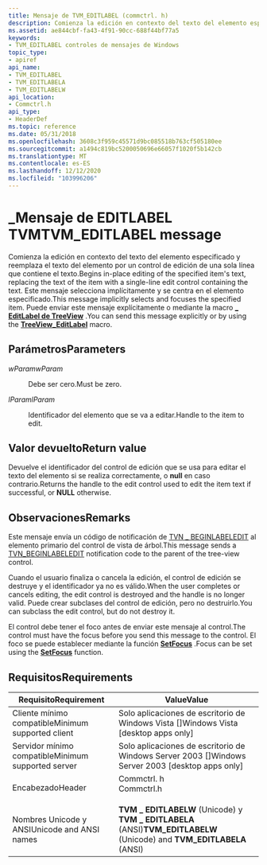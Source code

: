 ```yaml
---
title: Mensaje de TVM_EDITLABEL (commctrl. h)
description: Comienza la edición en contexto del texto del elemento especificado y reemplaza el texto del elemento por un control de edición de una sola línea que contiene el texto.
ms.assetid: ae844cbf-fa43-4f91-90cc-688f44bf77a5
keywords:
- TVM_EDITLABEL controles de mensajes de Windows
topic_type:
- apiref
api_name:
- TVM_EDITLABEL
- TVM_EDITLABELA
- TVM_EDITLABELW
api_location:
- Commctrl.h
api_type:
- HeaderDef
ms.topic: reference
ms.date: 05/31/2018
ms.openlocfilehash: 3608c3f959c45571d9bc085518b763cf505180ee
ms.sourcegitcommit: a1494c819bc5200050696e66057f1020f5b142cb
ms.translationtype: MT
ms.contentlocale: es-ES
ms.lasthandoff: 12/12/2020
ms.locfileid: "103996206"
---
```

# <a name="tvm_editlabel-message"></a><span data-ttu-id="0118b-104">\_Mensaje de EDITLABEL TVM</span><span class="sxs-lookup"><span data-stu-id="0118b-104">TVM\_EDITLABEL message</span></span>

<span data-ttu-id="0118b-105">Comienza la edición en contexto del texto del elemento especificado y reemplaza el texto del elemento por un control de edición de una sola línea que contiene el texto.</span><span class="sxs-lookup"><span data-stu-id="0118b-105">Begins in-place editing of the specified item's text, replacing the text of the item with a single-line edit control containing the text.</span></span> <span data-ttu-id="0118b-106">Este mensaje selecciona implícitamente y se centra en el elemento especificado.</span><span class="sxs-lookup"><span data-stu-id="0118b-106">This message implicitly selects and focuses the specified item.</span></span> <span data-ttu-id="0118b-107">Puede enviar este mensaje explícitamente o mediante la macro [**\_ EditLabel de TreeView**](/windows/desktop/api/Commctrl/nf-commctrl-treeview_editlabel) .</span><span class="sxs-lookup"><span data-stu-id="0118b-107">You can send this message explicitly or by using the [**TreeView\_EditLabel**](/windows/desktop/api/Commctrl/nf-commctrl-treeview_editlabel) macro.</span></span>

## <a name="parameters"></a><span data-ttu-id="0118b-108">Parámetros</span><span class="sxs-lookup"><span data-stu-id="0118b-108">Parameters</span></span>

<dl> <dt>

<span data-ttu-id="0118b-109">*wParam*</span><span class="sxs-lookup"><span data-stu-id="0118b-109">*wParam*</span></span> 
</dt> <dd><span data-ttu-id="0118b-110">Debe ser cero.</span><span class="sxs-lookup"><span data-stu-id="0118b-110">Must be zero.</span></span></dd> <dt>

<span data-ttu-id="0118b-111">*lParam*</span><span class="sxs-lookup"><span data-stu-id="0118b-111">*lParam*</span></span> 
</dt> <dd>

<span data-ttu-id="0118b-112">Identificador del elemento que se va a editar.</span><span class="sxs-lookup"><span data-stu-id="0118b-112">Handle to the item to edit.</span></span>

</dd> </dl>

## <a name="return-value"></a><span data-ttu-id="0118b-113">Valor devuelto</span><span class="sxs-lookup"><span data-stu-id="0118b-113">Return value</span></span>

<span data-ttu-id="0118b-114">Devuelve el identificador del control de edición que se usa para editar el texto del elemento si se realiza correctamente, o **null** en caso contrario.</span><span class="sxs-lookup"><span data-stu-id="0118b-114">Returns the handle to the edit control used to edit the item text if successful, or **NULL** otherwise.</span></span>

## <a name="remarks"></a><span data-ttu-id="0118b-115">Observaciones</span><span class="sxs-lookup"><span data-stu-id="0118b-115">Remarks</span></span>

<span data-ttu-id="0118b-116">Este mensaje envía un código de notificación de [TVN \_ BEGINLABELEDIT](tvn-beginlabeledit.md) al elemento primario del control de vista de árbol.</span><span class="sxs-lookup"><span data-stu-id="0118b-116">This message sends a [TVN\_BEGINLABELEDIT](tvn-beginlabeledit.md) notification code to the parent of the tree-view control.</span></span>

<span data-ttu-id="0118b-117">Cuando el usuario finaliza o cancela la edición, el control de edición se destruye y el identificador ya no es válido.</span><span class="sxs-lookup"><span data-stu-id="0118b-117">When the user completes or cancels editing, the edit control is destroyed and the handle is no longer valid.</span></span> <span data-ttu-id="0118b-118">Puede crear subclases del control de edición, pero no destruirlo.</span><span class="sxs-lookup"><span data-stu-id="0118b-118">You can subclass the edit control, but do not destroy it.</span></span>

<span data-ttu-id="0118b-119">El control debe tener el foco antes de enviar este mensaje al control.</span><span class="sxs-lookup"><span data-stu-id="0118b-119">The control must have the focus before you send this message to the control.</span></span> <span data-ttu-id="0118b-120">El foco se puede establecer mediante la función [**SetFocus**](/windows/desktop/api/winuser/nf-winuser-setfocus) .</span><span class="sxs-lookup"><span data-stu-id="0118b-120">Focus can be set using the [**SetFocus**](/windows/desktop/api/winuser/nf-winuser-setfocus) function.</span></span>

## <a name="requirements"></a><span data-ttu-id="0118b-121">Requisitos</span><span class="sxs-lookup"><span data-stu-id="0118b-121">Requirements</span></span>



| <span data-ttu-id="0118b-122">Requisito</span><span class="sxs-lookup"><span data-stu-id="0118b-122">Requirement</span></span> | <span data-ttu-id="0118b-123">Value</span><span class="sxs-lookup"><span data-stu-id="0118b-123">Value</span></span> |
|-------------------------------------|---------------------------------------------------------------------------------------|
| <span data-ttu-id="0118b-124">Cliente mínimo compatible</span><span class="sxs-lookup"><span data-stu-id="0118b-124">Minimum supported client</span></span><br/> | <span data-ttu-id="0118b-125">Solo aplicaciones de escritorio de Windows Vista \[\]</span><span class="sxs-lookup"><span data-stu-id="0118b-125">Windows Vista \[desktop apps only\]</span></span><br/>                                        |
| <span data-ttu-id="0118b-126">Servidor mínimo compatible</span><span class="sxs-lookup"><span data-stu-id="0118b-126">Minimum supported server</span></span><br/> | <span data-ttu-id="0118b-127">Solo aplicaciones de escritorio de Windows Server 2003 \[\]</span><span class="sxs-lookup"><span data-stu-id="0118b-127">Windows Server 2003 \[desktop apps only\]</span></span><br/>                                  |
| <span data-ttu-id="0118b-128">Encabezado</span><span class="sxs-lookup"><span data-stu-id="0118b-128">Header</span></span><br/>                   | <dl> <span data-ttu-id="0118b-129"><dt>Commctrl. h</dt></span><span class="sxs-lookup"><span data-stu-id="0118b-129"><dt>Commctrl.h</dt></span></span> </dl> |
| <span data-ttu-id="0118b-130">Nombres Unicode y ANSI</span><span class="sxs-lookup"><span data-stu-id="0118b-130">Unicode and ANSI names</span></span><br/>   | <span data-ttu-id="0118b-131">**TVM \_ EDITLABELW** (Unicode) y **TVM \_ EDITLABELA** (ANSI)</span><span class="sxs-lookup"><span data-stu-id="0118b-131">**TVM\_EDITLABELW** (Unicode) and **TVM\_EDITLABELA** (ANSI)</span></span><br/>               |



 

